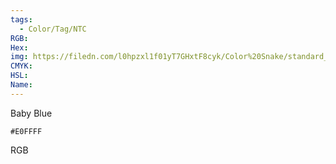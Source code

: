 ```yaml
---
tags:
  - Color/Tag/NTC
RGB:
Hex:
img: https://filedn.com/l0hpzxl1f01yT7GHxtF8cyk/Color%20Snake/standard_csv_to_svg//E0FFFF.svg
CMYK:
HSL:
Name:
---
```

Baby Blue
```palette
#E0FFFF
```
RGB

